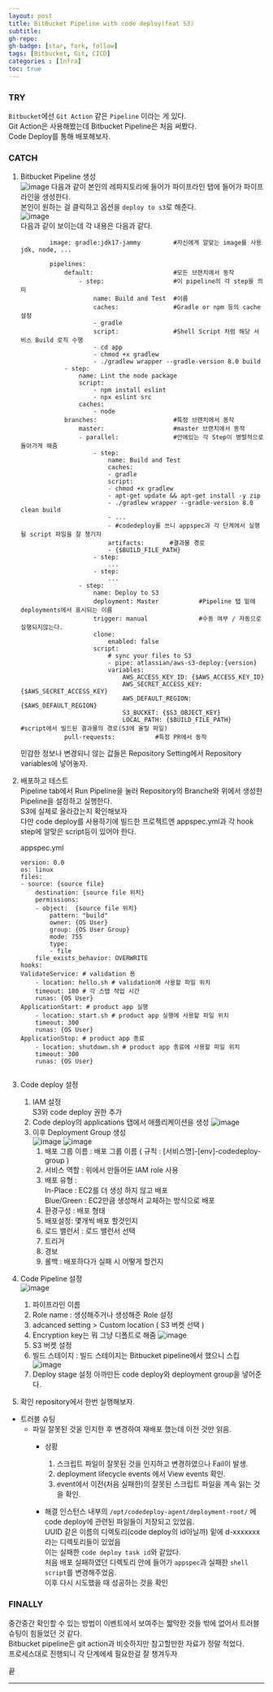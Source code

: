 ```yaml
---
layout: post 
title: BitBucket Pipeline with code deploy(feat S3)
subtitle: 
gh-repo: 
gh-badge: [star, fork, follow]
tags: [Bitbucket, Git, CICD]
categories : [Infra]
toc: true
---
```



### TRY  
`Bitbucket`에선 `Git Action` 같은 `Pipeline` 이라는 게 있다.  
Git Action은 사용해봤는데 Bitbucket Pipeline은 처음 써봤다.  
Code Deploy를 통해 배포해보자.  

### CATCH  

1. Bitbucket Pipeline 생성  
    ![image](https://github.com/kim-daeyong/kim-daeyong.github.io/assets/45562285/5c63e45b-56e8-4e18-bd72-04968bef73f6) 
    다음과 같이 본인의 레파지토리에 들어가 파이프라인 탭에 들어가 파이프라인을 생성한다.  
    본인이 원하는 걸 클릭하고 옵션을 `deploy to s3`로 해준다.  
    ![image](https://github.com/kim-daeyong/kim-daeyong.github.io/assets/45562285/991a42d3-2f92-428b-a24d-c536df4e3f2f)  
    다음과 같이 보이는데 각 내용은 다음과 같다.  
        
    ```shell
            image: gradle:jdk17-jammy         #자신에게 알맞는 image를 사용 jdk, node, ...

            pipelines:
                default:                      #모든 브랜치에서 동작
                    - step:                   #이 pipeline의 각 step을 의미
                        name: Build and Test  #이름
                        caches:               #Gradle or npm 등의 cache 설정
                        - gradle
                        script:               #Shell Script 처럼 해당 서비스 Build 로직 수행 
                        - cd app
                        - chmod +x gradlew
                        - ./gradlew wrapper --gradle-version 8.0 build
                - step:
                    name: Lint the node package
                    script:
                        - npm install eslint
                        - npx eslint src
                    caches:
                        - node
                branches:                     #특정 브랜치에서 동작
                    master:                   #master 브랜치에서 동작
                    - parallel:               #안에있는 각 Step이 병렬적으로 돌아가게 해줌
                        - step:
                            name: Build and Test
                            caches:
                            - gradle
                            script:
                            - chmod +x gradlew
                            - apt-get update && apt-get install -y zip
                            - ./gradlew wrapper --gradle-version 8.0 clean build
                            - ...
                            - #codedeploy를 쓰니 appspec과 각 단계에서 실행될 script 파일을 잘 챙기자 
                            artifacts:       #결과물 경로
                            - {$BUILD_FILE_PATH}
                        - step:
                            ...
                        - step:
                            ...
                    - step:
                        name: Deploy to S3
                        deployment: Master           #Pipeline 탭 밑에 deployments에서 표시되는 이름
                        trigger: manual              #수동 여부 / 자동으로 실행되지않는다.
                        clone:
                            enabled: false
                        script:
                            # sync your files to S3
                            - pipe: atlassian/aws-s3-deploy:{version}
                            variables:
                                AWS_ACCESS_KEY_ID: {$AWS_ACCESS_KEY_ID}
                                AWS_SECRET_ACCESS_KEY: {$AWS_SECRET_ACCESS_KEY}     
                                AWS_DEFAULT_REGION: {$AWS_DEFAULT_REGION}   
                                S3_BUCKET: {$S3_OBJECT_KEY}   
                                LOCAL_PATH: {$BUILD_FILE_PATH}         #script에서 빌드된 결과물의 경로(S3에 올릴 파일)
                pull-requests:           #특정 PR에서 동작
    ```  
    민감한 정보나 변경되니 않는 값들은 Repository Setting에서 Repository variables에 넣어놓자.  

2. 배포하고 테스트  
    Pipeline tab에서 Run Pipeline을 눌러 Repository의 Branche와 위에서 생성한 Pipeline을 설정하고 실행한다.  
    S3에 실제로 올라갔는지 확인해보자  
    다만 code deploy를 사용하기에 빌드한 프로젝트엔 appspec.yml과 각 hook step에 알맞은 script등이 있어야 한다. 
    
    appspec.yml 
    ``` shell
    version: 0.0
    os: linux
    files:
    - source: {source file}
        destination: {source file 위치}
        permissions:
        - object:  {source file 위치}
            pattern: "build"
            owner: {OS User}
            group: {OS User Group}
            mode: 755
            type:
            - file
        file_exists_behavior: OVERWRITE
    hooks:
    ValidateService: # validation 용
        - location: hello.sh # validation에 사용할 파일 위치
        timeout: 180 # 각 스탭 작업 시간
        runas: {OS User}
    ApplicationStart: # product app 실행
        - location: start.sh # product app 실행에 사용할 파일 위치
        timeout: 300
        runas: {OS User}
    ApplicationStop: # product app 종료
        - location: shutdown.sh # product app 종료에 사용할 파일 위치
        timeout: 300
        runas: {OS User}
        
    ```

3. Code deploy 설정  
    1. IAM 설정  
        S3와 code deploy 권한 추가
    2. Code deploy의 applications 탭에서 애플리케이션을 생성
        ![image](https://github.com/kim-daeyong/kim-daeyong.github.io/assets/45562285/200fc7e1-0bd9-4cb5-9e26-f0efcf56b57b)
    3. 이후 Deployment Group 생성  
        ![image](https://github.com/kim-daeyong/kim-daeyong.github.io/assets/45562285/b89ea154-4fe4-4eaa-b82d-bd45cbbe83c9)
        ![image](https://github.com/kim-daeyong/kim-daeyong.github.io/assets/45562285/ab653935-6fca-4173-b134-49c418a3274b)
        1. 배포 그룹 이름 : 배포 그룹 이름 ( 규칙 : [서비스명]-[env]-codedeploy-group )
        2. 서비스 역할 : 위에서 만들어둔 IAM role 사용
        3. 배포 유형 :  
                In-Place : EC2를 더 생성 하지 않고 배포  
                Blue/Green : EC2만큼 생성해서 교체하는 방식으로 배포
        4. 환경구성 : 배포 형태  
        5. 배포설정: 몇개씩 배포 할것인지
        6. 로드 밸런서 : 로드 밸런서 선택
        7. 트리거
        8. 경보
        9. 롤백 : 배포하다가 실패 시 어떻게 할건지 

4. Code Pipeline 설정  
    ![image](https://github.com/kim-daeyong/kim-daeyong.github.io/assets/45562285/98b3ca12-44cd-4eab-913f-faeac8208dad)
    1. 파이프라인 이름
    2. Role name : 생성해주거나 생성해준 Role 설정
    3. adcanced setting > Custom location ( S3 버켓 선택 )
    4. Encryption key는 뭐 그냥 디폴트로 해줌
    ![image](https://github.com/kim-daeyong/kim-daeyong.github.io/assets/45562285/d6541d69-4598-49d4-85eb-579fa157f771)  
    5. S3 버켓 설정
    6. 빌드 스테이지 : 빌드 스테이지는 Bitbucket pipeline에서 했으니 스킵 
    ![image](https://github.com/kim-daeyong/kim-daeyong.github.io/assets/45562285/56baee20-8c3d-4c66-b03a-648a0ea370f7)
    7. Deploy stage 설정
        아까만든 code deploy와 deployment group을 넣어준다.

5. 확인
    repository에서 한번 실행해보자.


* 트러블 슈팅  
    * 파일 잘못된 것을 인지한 후 변경하여 재배포 했는데 이전 것만 읽음.
        * 상황
            1. 스크립트 파일이 잘못된 것을 인지하고 변경하였으나 Fail이 발생.
            2. deployment lifecycle events 에서 View events 확인.
            3. event에서 이전(처음 실패한)의 잘못된 스크립트 파일을 계속 읽는 것을 확인. 
        
        * 해결
            인스턴스 내부의 `/opt/codedeploy-agent/deployment-root/` 에 code deploy에 관련된 파일들이 저장되고 있었음.  
            UUID 같은 이름의 디렉토리(code deploy의 id아닐까) 밑에 d-xxxxxxx라는 디렉토리들이 있었음  
            이는 실패한 `code deploy task id`와 같았다.  
            처음 배포 실패하였던 디렉토리 안에 들어가 `appspec`과 실패한 `shell script`를 변경해주었음.  
            이후 다시 시도했을 때 성공하는 것을 확인  



### FINALLY  
중간중간 확인할 수 있는 방법이 이벤트에서 보여주는 짧막한 것들 밖에 없어서 트러블 슈팅이 힘들었던 것 같다.  
Bitbucket pipeline은 git action과 비슷하지만 참고할만한 자료가 정말 적었다.  
프로세스대로 진행되니 각 단계에세 필요한걸 잘 챙겨두자  

끝

---
